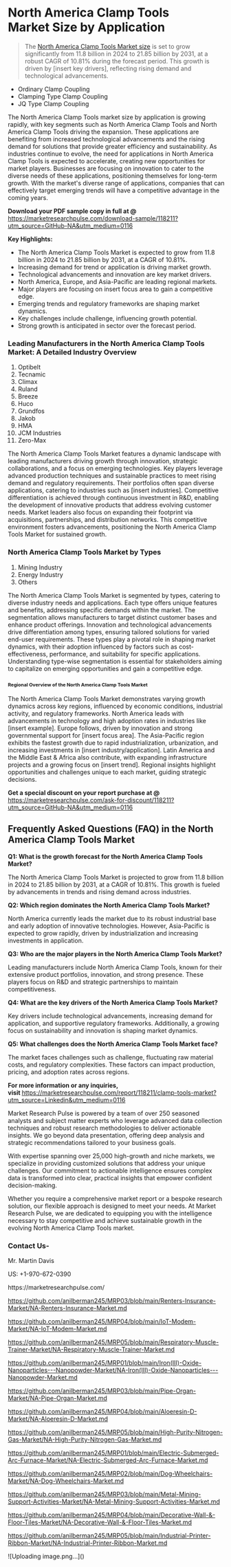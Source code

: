 <h1>North America Clamp Tools Market&nbsp;Size by Application</h1><blockquote><p>The <a href="https://marketresearchpulse.com/download-sample/118211?utm_source=GitHub-NA&amp;utm_medium=0116">North America Clamp Tools Market size</a> is set to grow significantly from 11.8 billion in 2024 to 21.85 billion by 2031, at a robust CAGR of 10.81% during the forecast period. This growth is driven by [insert key drivers], reflecting rising demand and technological advancements.</p></blockquote><ul><li>Ordinary Clamp Coupling<li> Clamping Type Clamp Coupling<li> JQ Type Clamp Coupling</li></ul><p>The North America Clamp Tools market size by application is growing rapidly, with key segments such as North America Clamp Tools and North America Clamp Tools driving the expansion. These applications are benefiting from increased technological advancements and the rising demand for solutions that provide greater efficiency and sustainability. As industries continue to evolve, the need for applications in North America Clamp Tools is expected to accelerate, creating new opportunities for market players. Businesses are focusing on innovation to cater to the diverse needs of these applications, positioning themselves for long-term growth. With the market's diverse range of applications, companies that can effectively target emerging trends will have a competitive advantage in the coming years.</p><p><strong>Download your PDF sample copy in full at @ </strong><a href="https://marketresearchpulse.com/download-sample/118211?utm_source=GitHub-NA&amp;utm_medium=0116">https://marketresearchpulse.com/download-sample/118211?utm_source=GitHub-NA&amp;utm_medium=0116</a></p><p><strong>Key Highlights: </strong></p><ul><li>The North America Clamp Tools Market is expected to grow from 11.8 billion in 2024 to 21.85 billion by 2031, at a CAGR of 10.81%.</li><li>Increasing demand for trend or application is driving market growth.</li><li>Technological advancements and innovation are key market drivers.</li><li>North America, Europe, and Asia-Pacific are leading regional markets.</li><li>Major players are focusing on insert focus area to gain a competitive edge.</li><li>Emerging trends and regulatory frameworks are shaping market dynamics.</li><li>Key challenges include challenge, influencing growth potential.</li><li>Strong growth is anticipated in sector over the forecast period.</li></ul><h3>Leading Manufacturers in the North America Clamp Tools Market: A Detailed Industry Overview</h3><ol><li>Optibelt</li><li>Tecnamic</li><li>Climax</li><li>Ruland</li><li>Breeze</li><li>Huco</li><li>Grundfos</li><li>Jakob</li><li>HMA</li><li>JCM Industries</li><li>Zero-Max</li></ol><div class="flex max-w-full flex-col flex-grow"><div class="min-h-8 text-message flex w-full flex-col items-end gap-2 whitespace-normal break-words [.text-message+&amp;]:mt-5" dir="auto" data-message-author-role="assistant" data-message-id="fd8432e4-4910-450d-b182-61b7bfb0a01f" data-message-model-slug="gpt-4o"><div class="flex w-full flex-col gap-1 empty:hidden first:pt-[3px]"><div class="markdown prose w-full break-words dark:prose-invert light"><p>The North America Clamp Tools Market features a dynamic landscape with leading manufacturers driving growth through innovation, strategic collaborations, and a focus on emerging technologies. Key players leverage advanced production techniques and sustainable practices to meet rising demand and regulatory requirements. Their portfolios often span diverse applications, catering to industries such as [insert industries]. Competitive differentiation is achieved through continuous investment in R&amp;D, enabling the development of innovative products that address evolving customer needs. Market leaders also focus on expanding their footprint via acquisitions, partnerships, and distribution networks. This competitive environment fosters advancements, positioning the North America Clamp Tools Market for sustained growth.</p></div></div></div></div><h3>North America Clamp Tools Market by Types</h3><ol><li>Mining Industry<li> Energy Industry<li> Others</li></ol><div class="flex max-w-full flex-col flex-grow"><div class="min-h-8 text-message flex w-full flex-col items-end gap-2 whitespace-normal break-words [.text-message+&amp;]:mt-5" dir="auto" data-message-author-role="assistant" data-message-id="084470be-0bb7-4664-bddf-5156b4f41249" data-message-model-slug="gpt-4o-mini"><div class="flex w-full flex-col gap-1 empty:hidden first:pt-[3px]"><div class="markdown prose w-full break-words dark:prose-invert light"><p>The North America Clamp Tools Market is segmented by types, catering to diverse industry needs and applications. Each type offers unique features and benefits, addressing specific demands within the market. The segmentation allows manufacturers to target distinct customer bases and enhance product offerings. Innovation and technological advancements drive differentiation among types, ensuring tailored solutions for varied end-user requirements. These types play a pivotal role in shaping market dynamics, with their adoption influenced by factors such as cost-effectiveness, performance, and suitability for specific applications. Understanding type-wise segmentation is essential for stakeholders aiming to capitalize on emerging opportunities and gain a competitive edge.</p></div></div></div></div><h3><span style="font-size: 11px;">Regional Overview of the North America Clamp Tools Market</span></h3><div class="flex max-w-full flex-col flex-grow"><div class="min-h-8 text-message flex w-full flex-col items-end gap-2 whitespace-normal break-words [.text-message+&amp;]:mt-5" dir="auto" data-message-author-role="assistant" data-message-id="e9038762-ce64-4e30-91c9-9bd413514231" data-message-model-slug="gpt-4o-mini"><div class="flex w-full flex-col gap-1 empty:hidden first:pt-[3px]"><div class="markdown prose w-full break-words dark:prose-invert light"><p>The North America Clamp Tools Market demonstrates varying growth dynamics across key regions, influenced by economic conditions, industrial activity, and regulatory frameworks. North America leads with advancements in technology and high adoption rates in industries like [insert example]. Europe follows, driven by innovation and strong governmental support for [insert focus area]. The Asia-Pacific region exhibits the fastest growth due to rapid industrialization, urbanization, and increasing investments in [insert industry/application]. Latin America and the Middle East &amp; Africa also contribute, with expanding infrastructure projects and a growing focus on [insert trend]. Regional insights highlight opportunities and challenges unique to each market, guiding strategic decisions.</p></div></div></div></div><p><strong>Get a special discount on your report purchase at @ </strong><a href="https://marketresearchpulse.com/ask-for-discount/118211?utm_source=GitHub-NA&amp;utm_medium=0116">https://marketresearchpulse.com/ask-for-discount/118211?utm_source=GitHub-NA&amp;utm_medium=0116</a></p><h2>Frequently Asked Questions (FAQ) in the North America Clamp Tools Market</h2><p><strong>Q1: What is the growth forecast for the North America Clamp Tools Market?</strong></p><p>The North America Clamp Tools Market is projected to grow from 11.8 billion in 2024 to 21.85 billion by 2031, at a CAGR of 10.81%. This growth is fueled by advancements in trends and rising demand across industries.</p><p><strong>Q2: Which region dominates the North America Clamp Tools Market?</strong></p><p>North America currently leads the market due to its robust industrial base and early adoption of innovative technologies. However, Asia-Pacific is expected to grow rapidly, driven by industrialization and increasing investments in application.</p><p><strong>Q3: Who are the major players in the North America Clamp Tools Market?</strong></p><p>Leading manufacturers include North America Clamp Tools, known for their extensive product portfolios, innovation, and strong presence. These players focus on R&amp;D and strategic partnerships to maintain competitiveness.</p><p><strong>Q4: What are the key drivers of the North America Clamp Tools Market?</strong></p><p>Key drivers include technological advancements, increasing demand for application, and supportive regulatory frameworks. Additionally, a growing focus on sustainability and innovation is shaping market dynamics.</p><p><strong>Q5: What challenges does the North America Clamp Tools Market face?</strong></p><p>The market faces challenges such as challenge, fluctuating raw material costs, and regulatory complexities. These factors can impact production, pricing, and adoption rates across regions.</p><p><strong>For more information or any inquiries, visit&nbsp;</strong><a href="https://marketresearchpulse.com/report/118211/clamp-tools-market?utm_source=Linkedin&utm_medium=0116">https://marketresearchpulse.com/report/118211/clamp-tools-market?utm_source=Linkedin&utm_medium=0116</a></p><p>Market Research Pulse is powered by a team of over 250 seasoned analysts and subject matter experts who leverage advanced data collection techniques and robust research methodologies to deliver actionable insights. We go beyond data presentation, offering deep analysis and strategic recommendations tailored to your business goals.</p><p>With expertise spanning over 25,000 high-growth and niche markets, we specialize in providing customized solutions that address your unique challenges. Our commitment to actionable intelligence ensures complex data is transformed into clear, practical insights that empower confident decision-making.</p><p>Whether you require a comprehensive market report or a bespoke research solution, our flexible approach is designed to meet your needs. At Market Research Pulse, we are dedicated to equipping you with the intelligence necessary to stay competitive and achieve sustainable growth in the evolving North America Clamp Tools market.</p><h3><strong>Contact Us-</strong></h3><p>Mr. Martin Davis</p><p>US: +1-970-672-0390</p><p>https://marketresearchpulse.com/</p><p><a href="https://github.com/anilberman245/MRP03/blob/main/Renters-Insurance-Market/NA-Renters-Insurance-Market.md">https://github.com/anilberman245/MRP03/blob/main/Renters-Insurance-Market/NA-Renters-Insurance-Market.md</a></p><p><a href="https://github.com/anilberman245/MRP04/blob/main/IoT-Modem-Market/NA-IoT-Modem-Market.md">https://github.com/anilberman245/MRP04/blob/main/IoT-Modem-Market/NA-IoT-Modem-Market.md</a></p><p><a href="https://github.com/anilberman245/MRP05/blob/main/Respiratory-Muscle-Trainer-Market/NA-Respiratory-Muscle-Trainer-Market.md">https://github.com/anilberman245/MRP05/blob/main/Respiratory-Muscle-Trainer-Market/NA-Respiratory-Muscle-Trainer-Market.md</a></p><p><a href="https://github.com/anilberman245/MRP01/blob/main/Iron(III)-Oxide-Nanoparticles---Nanopowder-Market/NA-Iron(III)-Oxide-Nanoparticles---Nanopowder-Market.md">https://github.com/anilberman245/MRP01/blob/main/Iron(III)-Oxide-Nanoparticles---Nanopowder-Market/NA-Iron(III)-Oxide-Nanoparticles---Nanopowder-Market.md</a></p><p><a href="https://github.com/anilberman245/MRP03/blob/main/Pipe-Organ-Market/NA-Pipe-Organ-Market.md">https://github.com/anilberman245/MRP03/blob/main/Pipe-Organ-Market/NA-Pipe-Organ-Market.md</a></p><p><a href="https://github.com/anilberman245/MRP04/blob/main/Aloeresin-D-Market/NA-Aloeresin-D-Market.md">https://github.com/anilberman245/MRP04/blob/main/Aloeresin-D-Market/NA-Aloeresin-D-Market.md</a></p><p><a href="https://github.com/anilberman245/MRP05/blob/main/High-Purity-Nitrogen-Gas-Market/NA-High-Purity-Nitrogen-Gas-Market.md">https://github.com/anilberman245/MRP05/blob/main/High-Purity-Nitrogen-Gas-Market/NA-High-Purity-Nitrogen-Gas-Market.md</a></p><p><a href="https://github.com/anilberman245/MRP01/blob/main/Electric-Submerged-Arc-Furnace-Market/NA-Electric-Submerged-Arc-Furnace-Market.md">https://github.com/anilberman245/MRP01/blob/main/Electric-Submerged-Arc-Furnace-Market/NA-Electric-Submerged-Arc-Furnace-Market.md</a></p><p><a href="https://github.com/anilberman245/MRP02/blob/main/Dog-Wheelchairs-Market/NA-Dog-Wheelchairs-Market.md">https://github.com/anilberman245/MRP02/blob/main/Dog-Wheelchairs-Market/NA-Dog-Wheelchairs-Market.md</a></p><p><a href="https://github.com/anilberman245/MRP03/blob/main/Metal-Mining-Support-Activities-Market/NA-Metal-Mining-Support-Activities-Market.md">https://github.com/anilberman245/MRP03/blob/main/Metal-Mining-Support-Activities-Market/NA-Metal-Mining-Support-Activities-Market.md</a></p><p><a href="https://github.com/anilberman245/MRP04/blob/main/Decorative-Wall-&-Floor-Tiles-Market/NA-Decorative-Wall-&-Floor-Tiles-Market.md">https://github.com/anilberman245/MRP04/blob/main/Decorative-Wall-&-Floor-Tiles-Market/NA-Decorative-Wall-&-Floor-Tiles-Market.md</a></p><p><a href="https://github.com/anilberman245/MRP05/blob/main/Industrial-Printer-Ribbon-Market/NA-Industrial-Printer-Ribbon-Market.md">https://github.com/anilberman245/MRP05/blob/main/Industrial-Printer-Ribbon-Market/NA-Industrial-Printer-Ribbon-Market.md</a></p>
![Uploading image.png…]()
